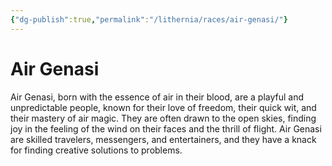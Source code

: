 ```yaml
---
{"dg-publish":true,"permalink":"/lithernia/races/air-genasi/"}
---
```



# Air Genasi

Air Genasi,  born with the essence of air in their blood,  are a playful and unpredictable people,  known for their love of freedom,  their quick wit,  and their mastery of air magic.  They are often drawn to the open skies,  finding joy in the feeling of the wind on their faces and the thrill of flight.  Air Genasi are skilled travelers,  messengers,  and entertainers,  and they have a knack for finding creative solutions to problems.
